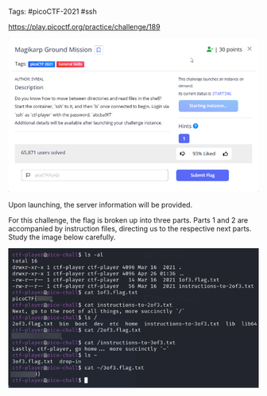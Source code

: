 Tags: #picoCTF-2021 #ssh

https://play.picoctf.org/practice/challenge/189

![](../../../../_attachments/Pasted%20image%2020240425213510.png)

Upon launching, the server information will be provided.

For this challenge, the flag is broken up into three parts. Parts 1 and 2 are accompanied by instruction files, directing us to the respective next parts. Study the image below carefully.

![](../../../../_attachments/Pasted%20image%2020240425213923.png)

